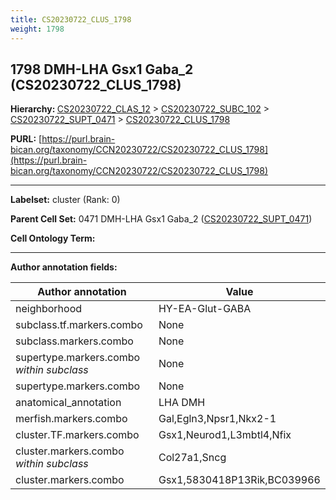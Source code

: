 ```yaml
---
title: CS20230722_CLUS_1798
weight: 1798
---
```

## 1798 DMH-LHA Gsx1 Gaba_2 (CS20230722_CLUS_1798)
<b>Hierarchy: </b>
[CS20230722_CLAS_12](../CS20230722_CLAS_12) >
[CS20230722_SUBC_102](../CS20230722_SUBC_102) >
[CS20230722_SUPT_0471](../CS20230722_SUPT_0471) >
[CS20230722_CLUS_1798](../CS20230722_CLUS_1798)

**PURL:** [https://purl.brain-bican.org/taxonomy/CCN20230722/CS20230722_CLUS_1798](https://purl.brain-bican.org/taxonomy/CCN20230722/CS20230722_CLUS_1798)

---


**Labelset:** cluster (Rank: 0)

**Parent Cell Set:** 0471 DMH-LHA Gsx1 Gaba_2 ([CS20230722_SUPT_0471](../CS20230722_SUPT_0471))



**Cell Ontology Term:** 

[MARKER GENES.]: #


---

[TRANSFERRED ANNOTATIONS.]: #


[AUTHOR ANNOTATION FIELDS.]: #


**Author annotation fields:**

| Author annotation | Value |
|-------------------|-------|
|neighborhood|HY-EA-Glut-GABA|
|subclass.tf.markers.combo|None|
|subclass.markers.combo|None|
|supertype.markers.combo _within subclass_|None|
|supertype.markers.combo|None|
|anatomical_annotation|LHA DMH|
|merfish.markers.combo|Gal,Egln3,Npsr1,Nkx2-1|
|cluster.TF.markers.combo|Gsx1,Neurod1,L3mbtl4,Nfix|
|cluster.markers.combo _within subclass_|Col27a1,Sncg|
|cluster.markers.combo|Gsx1,5830418P13Rik,BC039966|
